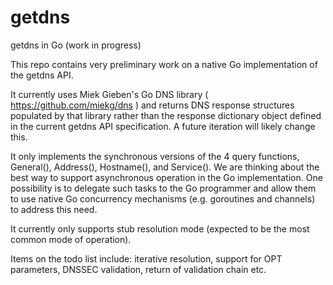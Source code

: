 # getdns
getdns in Go (work in progress)  

This repo contains very preliminary work on a native Go implementation
of the getdns API. 

It currently uses Miek Gieben's Go DNS library
( https://github.com/miekg/dns ) and returns DNS response structures
populated by that library rather than the response dictionary object
defined in the current getdns API specification. A future iteration
will likely change this.

It only implements the synchronous versions of the 4 query functions,
General(), Address(), Hostname(), and Service(). We are thinking
about the best way to support asynchronous operation in the Go 
implementation. One possibility is to delegate such tasks to the Go
programmer and allow them to use native Go concurrency mechanisms
(e.g. goroutines and channels) to address this need.

It currently only supports stub resolution mode (expected to be the
most common mode of operation).

Items on the todo list include: iterative resolution, support for
OPT parameters, DNSSEC validation, return of validation chain etc.

